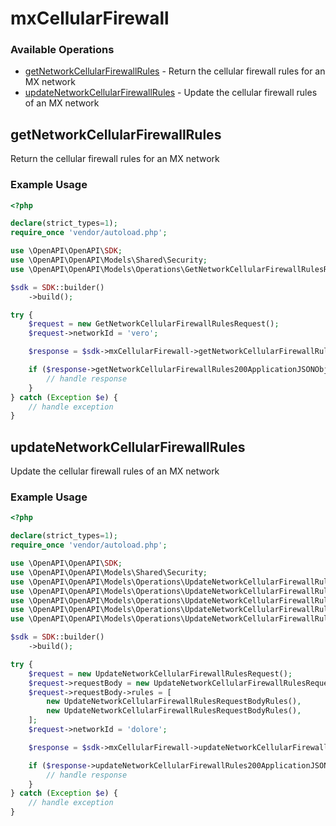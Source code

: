# mxCellularFirewall

### Available Operations

* [getNetworkCellularFirewallRules](#getnetworkcellularfirewallrules) - Return the cellular firewall rules for an MX network
* [updateNetworkCellularFirewallRules](#updatenetworkcellularfirewallrules) - Update the cellular firewall rules of an MX network

## getNetworkCellularFirewallRules

Return the cellular firewall rules for an MX network

### Example Usage

```php
<?php

declare(strict_types=1);
require_once 'vendor/autoload.php';

use \OpenAPI\OpenAPI\SDK;
use \OpenAPI\OpenAPI\Models\Shared\Security;
use \OpenAPI\OpenAPI\Models\Operations\GetNetworkCellularFirewallRulesRequest;

$sdk = SDK::builder()
    ->build();

try {
    $request = new GetNetworkCellularFirewallRulesRequest();
    $request->networkId = 'vero';

    $response = $sdk->mxCellularFirewall->getNetworkCellularFirewallRules($request);

    if ($response->getNetworkCellularFirewallRules200ApplicationJSONObjects !== null) {
        // handle response
    }
} catch (Exception $e) {
    // handle exception
}
```

## updateNetworkCellularFirewallRules

Update the cellular firewall rules of an MX network

### Example Usage

```php
<?php

declare(strict_types=1);
require_once 'vendor/autoload.php';

use \OpenAPI\OpenAPI\SDK;
use \OpenAPI\OpenAPI\Models\Shared\Security;
use \OpenAPI\OpenAPI\Models\Operations\UpdateNetworkCellularFirewallRulesRequest;
use \OpenAPI\OpenAPI\Models\Operations\UpdateNetworkCellularFirewallRulesRequestBody;
use \OpenAPI\OpenAPI\Models\Operations\UpdateNetworkCellularFirewallRulesRequestBodyRules;
use \OpenAPI\OpenAPI\Models\Operations\UpdateNetworkCellularFirewallRulesRequestBodyRulesPolicyEnum;
use \OpenAPI\OpenAPI\Models\Operations\UpdateNetworkCellularFirewallRulesRequestBodyRulesProtocolEnum;

$sdk = SDK::builder()
    ->build();

try {
    $request = new UpdateNetworkCellularFirewallRulesRequest();
    $request->requestBody = new UpdateNetworkCellularFirewallRulesRequestBody();
    $request->requestBody->rules = [
        new UpdateNetworkCellularFirewallRulesRequestBodyRules(),
        new UpdateNetworkCellularFirewallRulesRequestBodyRules(),
    ];
    $request->networkId = 'dolore';

    $response = $sdk->mxCellularFirewall->updateNetworkCellularFirewallRules($request);

    if ($response->updateNetworkCellularFirewallRules200ApplicationJSONObjects !== null) {
        // handle response
    }
} catch (Exception $e) {
    // handle exception
}
```
